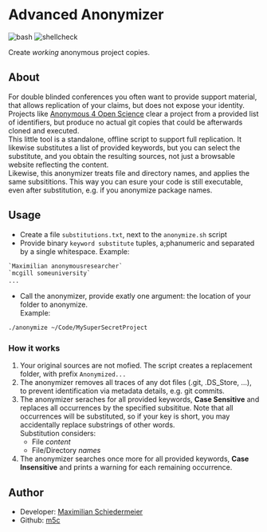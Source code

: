 # Advanced Anonymizer

![bash](https://img.shields.io/badge/Bash-blue)
![shellcheck](https://img.shields.io/badge/ShellCheck-blue)

Create *working* anonymous project copies.

## About

For double blinded conferences you often want to provide support material, that allows replication
of your claims, but does not expose your identity.
Projects like [Anonymous 4 Open Science](https://anonymous.4open.science) clear a project from a
provided list of identifiers, but produce no actual git copies that could be afterwards cloned and
executed.    
This little tool is a standalone, offline script to support full replication. It likewise
substitutes a list of provided keywords, but you can select the substitute, and you obtain the
resulting sources, not just a browsable website reflecting the content.  
Likewise, this anonymizer treats file and directory names, and applies the same subsititions. This way you can esure your code is still executable, even after substitution, e.g. if you anonymize package names.

## Usage

* Create a file ```substitutions.txt```, next to the ```anonymize.sh``` script
* Provide binary ```keyword substitute``` tuples, a;phanumeric and separated by a single whitespace.
  Example:  
```txt
`Maximilian anonymousresearcher`
`mcgill someuniversity`
...
```

* Call the anonymizer, provide exatly one argument: the location of your folder to anonymize.  
  Example:  
```bash
./anonymize ~/Code/MySuperSecretProject
```

### How it works

1) Your original sources are not mofied. The script creates a replacement folder, with
   prefix ```Anonymized...```
2) The anonymizer removes all traces of any dot files (.git, .DS_Store, ...), to prevent identification via metadata details, e.g. git commits.
3) The anonymizer seraches for all provided keywords, **Case Sensitive** and replaces all
   occurrences by the specified subsititue. Note that all occurrences will be substituted, so if your key is short, you may accidentally replace substrings of other words.  
Substitution considers:
    * File *content*
    * File/Directory *names*
4) The anonymizer searches once more for all provided keywords, **Case Insensitive** and prints a
   warning for each remaining occurrence.

## Author

* Developer: [Maximilian Schiedermeier](https://www.cs.mcgill.ca/~mschie3/)
* Github: [m5c](https://github.com/m5c)
